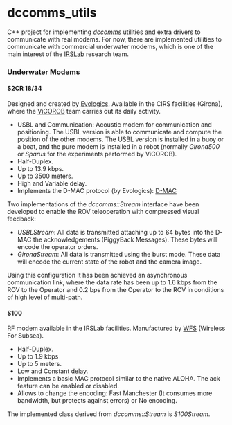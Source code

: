 # dccomms_utils
C++ project for implementing [*dccomms*](https://github.com/dcentelles/dccomms_examples) utilities and extra drivers to communicate with real modems. For now, there are implemented utilities to communicate with commercial underwater modems, which is one of the main interest of the [IRSLab](http://www.irs.uji.es/) research team.
### Underwater Modems
#### S2CR 18/34
Designed and created by [Evologics](https://www.evologics.de/). Available in the CIRS facilities (Girona), where the [ViCOROB](http://vicorob.udg.edu/) team carries out its daily activity. 
- USBL and Communication: Acoustic modem for communication and positioning. The USBL version is able to communicate and compute the position of the other modems. The USBL version is installed in a buoy or a boat, and the pure modem is installed in a robot (normally *Girona500* or *Sparus* for the experiments performed by ViCOROB).
- Half-Duplex.
- Up to 13.9 kbps.
- Up to 3500 meters.
- High and Variable delay.
- Implements the D-MAC protocol (by Evologics): [D-MAC](http://ieeexplore.ieee.org/document/6003586/)

Two implementations of the *dccomms::Stream* interface have been developed to enable the ROV teleoperation with compressed visual feedback:
- *USBLStream*: All data is transmitted attaching up to 64 bytes into the D-MAC the acknowledgements (PiggyBack Messages). These bytes will encode the operator orders.
- *GironaStream*: All data is transmitted using the burst mode. These data will encode the current state of the robot and the camera image.

Using this configuration It has been achieved an asynchronous communication link, where the data rate has been up to 1.6 kbps from the ROV to the Operator and 0.2 bps from the Operator to the ROV in conditions of high level of multi-path.

#### S100
RF modem available in the IRSLab facilities. Manufactured by [WFS](http://www.wfs-tech.com/) (Wireless For Subsea).
- Half-Duplex.
- Up to 1.9 kbps
- Up to 5 meters.
- Low and Constant delay.
- Implements a basic MAC protocol similar to the native ALOHA. The ack feature can be enabled or disabled.
- Allows to change the encoding: Fast Manchester (It consumes more bandwidth, but protects against errors) or No encoding.

The implemented class derived from *dccomms::Stream* is *S100Stream*.


